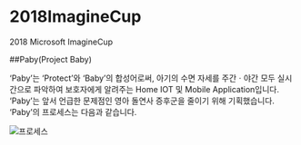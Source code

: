 # 2018ImagineCup
2018 Microsoft ImagineCup

##Paby(Project Baby)

‘Paby’는 ‘Protect’와 ‘Baby’의 합성어로써, 아기의 수면 자세를 주간ㆍ야간 모두 실시간으로 파악하여 보호자에게 알려주는 Home IOT 및 Mobile Application입니다. ‘Paby’는 앞서 언급한 문제점인 영아 돌연사 증후군을 줄이기 위해 기획했습니다. ‘Paby’의 프로세스는 다음과 같습니다.

![프로세스](https://blog.naver.com/qkrgy1206/221315802415)
